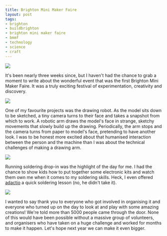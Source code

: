 ```yaml
---
title: Brighton Mini Maker Faire
layout: post
tags:
- brighton
- buildbrighton
- brighton mini maker faire
- bmmf
- technology
- science
- craft
---
```

![](http://farm7.static.flickr.com/6203/6112868140_9f7c4c4ab0.jpg)

It's been nearly three weeks since, but I haven't had the chance to grab a moment to write about the wonderful event that was the first Brighton Mini Maker Faire. It was a truly exciting festival of experimentation, creativity and discovery.

![](http://farm7.static.flickr.com/6197/6112903988_f6e5b39d7f.jpg)

One of my favourite projects was the drawing robot. As the model sits down to be sketched, a tiny camera turns to their face and takes a snapshot from which to work. A robotic arm draws the model's face in strange, sketchy movements that slowly build up the drawing. Periodically, the arm stops and the camera turns from paper to model's face, pretending to have another look. I was to be honest more excited about that humanised interaction between the person and the machine than I was about the technical challenges of making a drawing arm.

![](http://farm7.static.flickr.com/6075/6112309523_63b83a1ceb.jpg)

Running soldering drop-in was the highlight of the day for me. I had the chance to show kids how to put together some electronic kits and watch them own me when it comes to my soldering skills. Heck, I even offered [adactio][1] a quick soldering lesson (no, he didn't take it).

![](http://farm7.static.flickr.com/6084/6112843667_620efcf842.jpg)

I wanted to say thank you to everyone who got involved in organising it and everyone who turned up on the day to look at and play with some amazing creations! We're told more than 5000 people came through the door. None of this would have been possible without a massive group of volunteers, and organisers who have taken on a huge challenge and worked for months to make it happen. Let's hope next year we can make it even bigger.

[1]: http://adactio.com/
